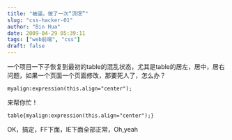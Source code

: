 ```yaml
---
title: "被逼，做了一次“流氓”"
slug: "css-hacker-01"
author: "Bin Hua"
date: 2009-04-29 05:39:11
tags: ["web前端", "css"]
draft: false
---
```


一个项目一下子恢复到最初的table的混乱状态，尤其是table的居左，居中，居右问题，如果一个页面一个页面修改，那要死人了，怎么办？

```
myalign:expression(this.align="center");
```

来帮你忙！

```
table{myalign:expression(this.align="center");}
```

OK，搞定，FF下面，IE下面全部正常，Oh,yeah